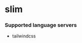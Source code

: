# slim
<!--- THIS DOCUMENT IS AUTOMATICALLY GENERATED, DON'T EDIT IT -->

### Supported language servers

- tailwindcss
